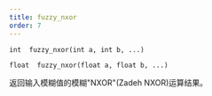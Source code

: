 ```yaml
---
title: fuzzy_nxor
order: 7
---
```


`int  fuzzy_nxor(int a, int b, ...)`

`float  fuzzy_nxor(float a, float b, ...)`

返回输入模糊值的模糊"NXOR"(Zadeh NXOR)运算结果。